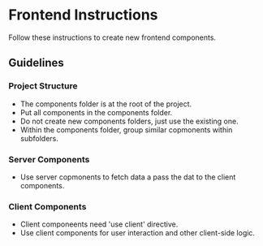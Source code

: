 # Frontend Instructions

Follow these instructions to create new frontend components.

## Guidelines

### Project Structure

- The components folder is at the root of the project.
- Put all components in the components folder.
- Do not create new components folders, just use the existing one.
- Within the components folder, group similar copmonents within subfolders.

### Server Components

- Use server copmonents to fetch data a pass the dat to the client components.

### Client Components

- Client componeents need 'use client' directive.
- Use client components for user interaction and other client-side logic.